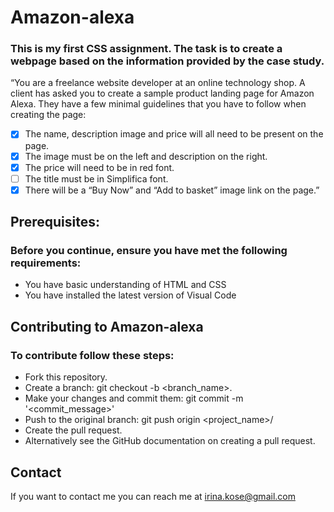 # **Amazon-alexa**

### This is my first CSS assignment. The task is to create a webpage based on the information provided by the case study.

“You are a freelance website developer at an online technology shop. A client has asked you to create a sample product landing page for Amazon Alexa.
They have a few minimal guidelines that you have to follow when creating the page:
-[x] The name, description image and price will all need to be present on the page.
-[x] The image must be on the left and description on the right. 
-[x] The price will need to be in red font. 
-[ ] The title must be in Simplifica font. 
-[x] There will be a “Buy Now” and “Add to basket” image link on the page.”

## Prerequisites:

### Before you continue, ensure you have met the following requirements:
- You have basic understanding of HTML and CSS
- You have installed the latest version of Visual Code 

## Contributing to Amazon-alexa
### To contribute follow these steps:
- Fork this repository.
- Create a branch: git checkout -b <branch_name>.
- Make your changes and commit them: git commit -m '<commit_message>'
- Push to the original branch: git push origin <project_name>/<location>
- Create the pull request.
- Alternatively see the GitHub documentation on creating a pull request.

## Contact
If you want to contact me you can reach me at irina.kose@gmail.com
 
